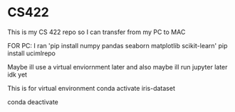 # CS422
This is my CS 422 repo so I can transfer from my PC to MAC

FOR PC:
I ran 'pip install numpy pandas seaborn matplotlib scikit-learn'
pip install ucimlrepo

Maybe ill use a virtual enviornment later and also maybe ill run jupyter later idk yet

This is for virtual environment 
conda activate iris-dataset

conda deactivate
